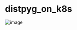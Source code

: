 # distpyg_on_k8s

![image](https://github.com/user-attachments/assets/893e59a1-a2b0-4ef3-bc31-a49d8c124519)
